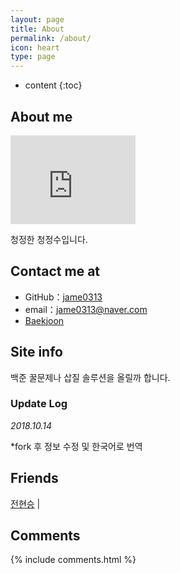 ```yaml
---
layout: page
title: About
permalink: /about/
icon: heart
type: page
---
```


* content
{:toc}

## About me

<iframe src="https://githubbadge.appspot.com/jame0313?s=1" style="border: 0;height: 142px;width: 200px;overflow: hidden;" frameBorder="0"></iframe>

청정한 청정수입니다.

## Contact me at

* GitHub：[jame0313](https://github.com/jame0313)
* email：jame0313@naver.com
* [Baekjoon](https://www.acmicpc.net/user/jame0313)

## Site info

백준 꿀문제나 삽질 솔루션을 올릴까 합니다.

### Update Log

*2018.10.14*

*fork 후 정보 수정 및 한국어로 번역

## Friends

[전현승](http://dogdriip.tistory.com/) \|

## Comments

{% include comments.html %}
